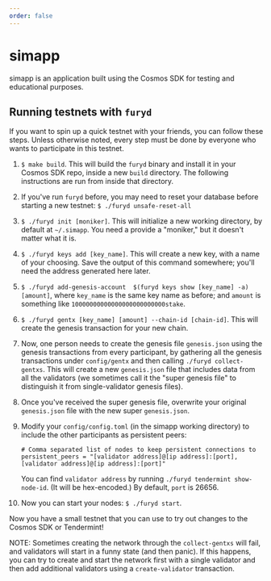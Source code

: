 ```yaml
---
order: false
---
```


# simapp

simapp is an application built using the Cosmos SDK for testing and educational purposes. 

## Running testnets with `furyd` 

If you want to spin up a quick testnet with your friends, you can follow these steps. 
Unless otherwise noted, every step must be done by everyone who wants to participate
in this testnet.

1. `$ make build`. This will build the `furyd` binary and install it in your Cosmos SDK repo, 
    inside a new `build` directory. The following instructions are run from inside 
    that directory. 
2. If you've run `furyd` before, you may need to reset your database before starting a new
    testnet: `$ ./furyd unsafe-reset-all` 
3. `$ ./furyd init [moniker]`. This will initialize a new working directory, by default at 
    `~/.simapp`. You need a provide a "moniker," but it doesn't matter what it is.
4. `$ ./furyd keys add [key_name]`. This will create a new key, with a name of your choosing. 
    Save the output of this command somewhere; you'll need the address generated here later.
5. `$ ./furyd add-genesis-account  $(furyd keys show [key_name] -a) [amount]`, where `key_name`
    is the same key name as before; and `amount` is something like `10000000000000000000000000stake`.
6. `$ ./furyd gentx [key_name] [amount] --chain-id [chain-id]`. This will create the
    genesis transaction for your new chain. 
7. Now, one person needs to create the genesis file `genesis.json` using the genesis transactions 
   from every participant, by gathering all the genesis transactions under `config/gentx` and then
   calling `./furyd collect-gentxs`. This will create a new `genesis.json` file that includes data
   from all the validators (we sometimes call it the "super genesis file" to distinguish it from
   single-validator genesis files). 
8. Once you've received the super genesis file, overwrite your original `genesis.json` file with 
    the new super `genesis.json`. 
9. Modify your `config/config.toml` (in the simapp working directory) to include the other participants as
    persistent peers:

    ```
    # Comma separated list of nodes to keep persistent connections to
    persistent_peers = "[validator address]@[ip address]:[port],[validator address]@[ip address]:[port]"
    ```

    You can find `validator address` by running `./furyd tendermint show-node-id`. (It will be hex-encoded.)
    By default, `port` is 26656.
10. Now you can start your nodes: `$ ./furyd start`. 

Now you have a small testnet that you can use to try out changes to the Cosmos SDK or Tendermint! 

NOTE: Sometimes creating the network through the `collect-gentxs` will fail, and validators will start
in a funny state (and then panic). If this happens, you can try to create and start the network first
with a single validator and then add additional validators using a `create-validator` transaction.